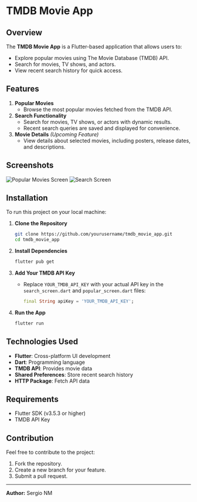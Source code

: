 # TMDB Movie App

## Overview
The **TMDB Movie App** is a Flutter-based application that allows users to:
- Explore popular movies using The Movie Database (TMDB) API.
- Search for movies, TV shows, and actors.
- View recent search history for quick access.

## Features
1. **Popular Movies**
   - Browse the most popular movies fetched from the TMDB API.
2. **Search Functionality**
   - Search for movies, TV shows, or actors with dynamic results.
   - Recent search queries are saved and displayed for convenience.
3. **Movie Details** *(Upcoming Feature)*
   - View details about selected movies, including posters, release dates, and descriptions.

## Screenshots
![Popular Movies Screen](https://via.placeholder.com/300x200)
![Search Screen](https://via.placeholder.com/300x200)

## Installation
To run this project on your local machine:

1. **Clone the Repository**
   ```bash
   git clone https://github.com/yourusername/tmdb_movie_app.git
   cd tmdb_movie_app
   ```

2. **Install Dependencies**
   ```bash
   flutter pub get
   ```

3. **Add Your TMDB API Key**
   - Replace `YOUR_TMDB_API_KEY` with your actual API key in the `search_screen.dart` and `popular_screen.dart` files:
     ```dart
     final String apiKey = 'YOUR_TMDB_API_KEY';
     ```

4. **Run the App**
   ```bash
   flutter run
   ```

## Technologies Used
- **Flutter**: Cross-platform UI development
- **Dart**: Programming language
- **TMDB API**: Provides movie data
- **Shared Preferences**: Store recent search history
- **HTTP Package**: Fetch API data

## Requirements
- Flutter SDK (v3.5.3 or higher)
- TMDB API Key

## Contribution
Feel free to contribute to the project:
1. Fork the repository.
2. Create a new branch for your feature.
3. Submit a pull request.

---

**Author:** Sergio NM
